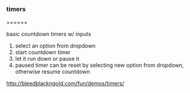 ### timers
======

basic countdown timers w/ inputs

  1) select an option from dropdown
  2) start countdown timer
  3) let it run down or pause it
  4) paused timer can be reset by selecting new option from dropdown, otherwise resume countdown


http://bleedblackngold.com/fun/demos/timers/